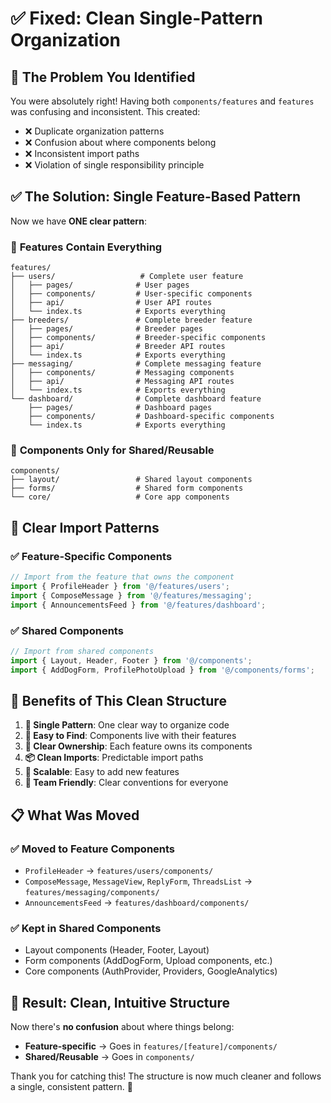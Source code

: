 # ✅ **Fixed: Clean Single-Pattern Organization**

## 🎯 **The Problem You Identified**
You were absolutely right! Having both `components/features` and `features` was confusing and inconsistent. This created:
- ❌ Duplicate organization patterns
- ❌ Confusion about where components belong
- ❌ Inconsistent import paths
- ❌ Violation of single responsibility principle

## ✅ **The Solution: Single Feature-Based Pattern**

Now we have **ONE clear pattern**:

### 📁 **Features Contain Everything**
```
features/
├── users/                   # Complete user feature
│   ├── pages/              # User pages
│   ├── components/         # User-specific components
│   ├── api/                # User API routes
│   └── index.ts            # Exports everything
├── breeders/               # Complete breeder feature
│   ├── pages/              # Breeder pages
│   ├── components/         # Breeder-specific components
│   ├── api/                # Breeder API routes
│   └── index.ts            # Exports everything
├── messaging/              # Complete messaging feature
│   ├── components/         # Messaging components
│   ├── api/                # Messaging API routes
│   └── index.ts            # Exports everything
└── dashboard/              # Complete dashboard feature
    ├── pages/              # Dashboard pages
    ├── components/         # Dashboard-specific components
    └── index.ts            # Exports everything
```

### 🧩 **Components Only for Shared/Reusable**
```
components/
├── layout/                 # Shared layout components
├── forms/                  # Shared form components
└── core/                   # Core app components
```

## 🎯 **Clear Import Patterns**

### ✅ **Feature-Specific Components**
```typescript
// Import from the feature that owns the component
import { ProfileHeader } from '@/features/users';
import { ComposeMessage } from '@/features/messaging';
import { AnnouncementsFeed } from '@/features/dashboard';
```

### ✅ **Shared Components**
```typescript
// Import from shared components
import { Layout, Header, Footer } from '@/components';
import { AddDogForm, ProfilePhotoUpload } from '@/components/forms';
```

## 🎉 **Benefits of This Clean Structure**

1. **🎯 Single Pattern**: One clear way to organize code
2. **📍 Easy to Find**: Components live with their features
3. **🔗 Clear Ownership**: Each feature owns its components
4. **📦 Clean Imports**: Predictable import paths
5. **🚀 Scalable**: Easy to add new features
6. **👥 Team Friendly**: Clear conventions for everyone

## 📋 **What Was Moved**

### ✅ **Moved to Feature Components**
- `ProfileHeader` → `features/users/components/`
- `ComposeMessage`, `MessageView`, `ReplyForm`, `ThreadsList` → `features/messaging/components/`
- `AnnouncementsFeed` → `features/dashboard/components/`

### ✅ **Kept in Shared Components**
- Layout components (Header, Footer, Layout)
- Form components (AddDogForm, Upload components, etc.)
- Core components (AuthProvider, Providers, GoogleAnalytics)

## 🎯 **Result: Clean, Intuitive Structure**

Now there's **no confusion** about where things belong:
- **Feature-specific** → Goes in `features/[feature]/components/`
- **Shared/Reusable** → Goes in `components/`

Thank you for catching this! The structure is now much cleaner and follows a single, consistent pattern. 🎉
